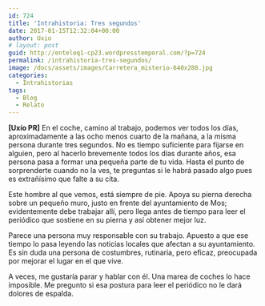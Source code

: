 ```yaml
---
id: 724
title: 'Intrahistoria: Tres segundos'
date: 2017-01-15T12:32:04+00:00
author: Uxio
# layout: post
guid: http://enteleq1-cp23.wordpresstemporal.com/?p=724
permalink: /intrahistoria-tres-segundos/
image: /docs/assets/images/Carretera_misterio-640x288.jpg
categories:
  - Intrahistorias
tags:
  - Blog
  - Relato
---
```

**[Uxío PR]** En el coche, camino al trabajo, podemos ver todos los días, aproximadamente a las ocho menos cuarto de la mañana, a la misma persona durante tres segundos. No es tiempo suficiente para fijarse en alguien, pero al hacerlo brevemente todos los días durante años, esa persona pasa a formar una pequeña parte de tu vida. Hasta el punto de sorprenderte cuando no la ves, te preguntas si le habrá pasado algo pues es extrañísimo que falte a su cita.

Este hombre al que vemos, está siempre de pie. Apoya su pierna derecha sobre un pequeño muro, justo en frente del ayuntamiento de Mos;  evidentemente debe trabajar allí, pero llega antes de tiempo para leer el periódico que sostiene en su pierna y así obtener mejor luz.

Parece una persona muy responsable con su trabajo. Apuesto a que ese tiempo lo pasa leyendo las noticias locales que afectan a su ayuntamiento. Es sin duda una persona de costumbres, rutinaria, pero eficaz, preocupada por mejorar el lugar en el que vive.

A veces, me gustaría parar y hablar con él. Una marea de coches lo hace imposible. Me pregunto si esa postura para leer el periódico no le dará dolores de espalda.